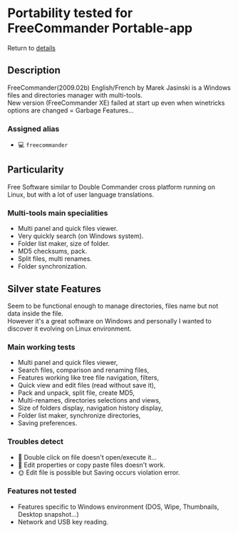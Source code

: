 Portability tested for FreeCommander Portable-app
==================================================

Return to [details](https://github.com/marchandd/term_ssh_wine_portableapps/blob/master/docs/summary.md "Summary") 

Description
-----------

FreeCommander(2009.02b) English/French by Marek Jasinski is a Windows files and 
directories manager with multi-tools.  
New version (FreeCommander XE) failed at start up even when winetricks options 
are changed = Garbage Features...

### Assigned alias ###
- :computer: `freecommander`

Particularity
-------------

Free Software similar to Double Commander cross platform running on Linux, but 
with a 
lot of user language translations.

### Multi-tools main specialities ###
- Multi panel and quick files viewer.
- Very quickly search (on Windows system).
- Folder list maker, size of folder.
- MD5 checksums, pack.
- Split files, multi renames.
- Folder synchronization.

Silver state Features
---------------------

Seem to be functional enough to manage directories, files name but not 
data inside the file.  
However it's a great software on Windows and personally I 
wanted to discover it evolving on Linux environment.

### Main working tests ###
- Multi panel and quick files viewer,
- Search files, comparison and renaming files,
- Features working like tree file navigation, filters,
- Quick view and edit files (read without save it), 
- Pack and unpack, split file, create MD5, 
- Multi-renames, directories selections and views,
- Size of folders display, navigation history display,
- Folder list maker, synchronize directories,
- Saving preferences.

### Troubles detect ###
- :full_moon_with_face: Double click on file doesn't open/execute it...
- :full_moon_with_face: Edit properties or copy paste files doesn't work.
- :sun_with_face: Edit file is possible but Saving occurs violation error.

### Features not tested ###
- Features specific to Windows environment (DOS, Wipe, Thumbnails, 
Desktop snapshot...)
- Network and USB key reading.
